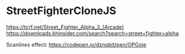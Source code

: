 # StreetFighterCloneJS


https://tcrf.net/Street_Fighter_Alpha_3_(Arcade)
https://downloads.khinsider.com/search?search=street+fighter+alpha

Scanlines effect:
https://codepen.io/dznqbit/pen/OPGoje

